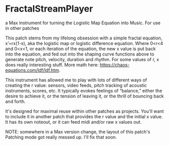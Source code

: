 # FractalStreamPlayer
a Max instrument for turning the Logistic Map Equation into Music. For use in other patches


This patch stems from my lifelong obsession with a simple fractal equation, x’=rx(1-x), aka the logistic map or logistic difference equation. Where 0<r<4 and 0<x<1, or each iteration of the equation, the new x value is put back into the equation, and fed out into the shaping curve functions above to generate note pitch, velocity, duration and rhythm. For some values of r, x does really interesting stuff. More math here: https://chaos-equations.com/ldf/ldf.htm. 


This instrument has allowed me to play with lots of different ways of creating the r value: sensors, video feeds, pitch tracking of acoustic instruments, scores, etc. It typically evokes feelings of “balance,” either the desire to achieve it, or the tension of leaving it, or the thrill of bouncing back and forth. 

It's designed for maximal reuse within other patches as projects. You'll want to include it in another patch that provides the r value and the initial x value. It has its own noteout, or it can feed midi and/or raw x values out.

NOTE: somewhere in a Max version change, the layout of this patch's Patching mode got really messed up. I'll fix that soon.
